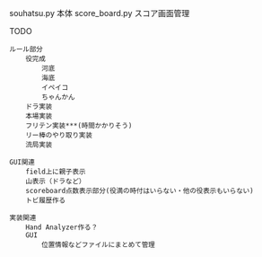 souhatsu.py 本体
score_board.py スコア画面管理

TODO

    ルール部分
        役完成
            河底
            海底
            イペイコ
            ちゃんかん
        ドラ実装
        本場実装
        フリテン実装***(時間かかりそう)
        リー棒のやり取り実装
        流局実装

    GUI関連
        field上に親子表示
        山表示（ドラなど）
        scoreboard点数表示部分(役満の時付はいらない・他の役表示もいらない)
        トビ履歴作る

    実装関連
        Hand Analyzer作る？
        GUI
            位置情報などファイルにまとめて管理
